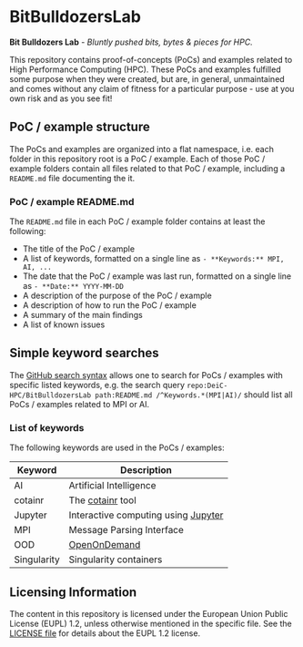 # BitBulldozersLab

**Bit Bulldozers Lab** - *Bluntly pushed bits, bytes &amp; pieces for HPC.*

This repository contains proof-of-concepts (PoCs) and examples related to High Performance Computing (HPC). These PoCs and examples fulfilled some purpose when they were created, but are, in general, unmaintained and comes without any claim of fitness for a particular purpose - use at you own risk and as you see fit!

## PoC / example structure

The PoCs and examples are organized into a flat namespace, i.e. each folder in this repository root is a PoC / example. Each of those PoC / example folders contain all files related to that PoC / example, including a `README.md` file documenting the it.

### PoC / example README.md

The `README.md` file in each PoC / example folder contains at least the following:

* The title of the PoC / example
* A list of keywords, formatted on a single line as `- **Keywords:** MPI, AI, ...`
* The date that the PoC / example was last run, formatted on a single line as `- **Date:** YYYY-MM-DD`
* A description of the purpose of the PoC / example
* A description of how to run the PoC / example
* A summary of the main findings
* A list of known issues

## Simple keyword searches

The [GitHub search syntax](https://docs.github.com/en/search-github/github-code-search/understanding-github-code-search-syntax) allows one to search for PoCs / examples with specific listed keywords, e.g. the search query `repo:DeiC-HPC/BitBulldozersLab path:README.md /^Keywords.*(MPI|AI)/` should list all PoCs / examples related to MPI or AI.

### List of keywords

The following keywords are used in the PoCs / examples:

| Keyword         | Description                                                 |
| --------------- | ----------------------------------------------------------- |
| AI              | Artificial Intelligence                                     |
| cotainr         | The [cotainr](https://github.com/DeiC-HPC/cotainr) tool     |
| Jupyter         | Interactive computing using [Jupyter](https://jupyter.org/) |
| MPI             | Message Parsing Interface                                   |
| OOD             | [OpenOnDemand](https://openondemand.org/)                   |
| Singularity     | Singularity containers                                      |

## Licensing Information

The content in this repository is licensed under the European Union Public License (EUPL) 1.2, unless otherwise mentioned in the specific file. See the [LICENSE file](https://github.com/DeiC-HPC/BitBulldozersLab/blob/main/LICENSE) for details about the EUPL 1.2 license.
